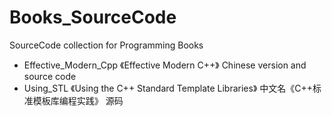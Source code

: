 # Books_SourceCode

SourceCode collection for Programming Books

- Effective_Modern_Cpp 《Effective Modern C++》 Chinese version and source code
- Using_STL 《Using the C++ Standard Template Libraries》 中文名《C++标准模板库编程实践》 源码
